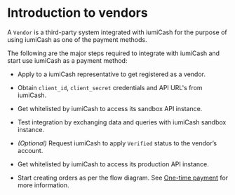 # Introduction to vendors

A `Vendor` is a third-party system integrated with iumiCash for the purpose of using iumiCash as one of the payment methods.


The following are the major steps required to integrate with iumiCash and start use iumiCash as a payment method:

* Apply to a iumiCash representative to get registered as a vendor. 

* Obtain `client_id`, `client_secret` credentials and API URL's from iumiCash.

* Get whitelisted by iumiCash to access its sandbox API instance.

* Test integration by exchanging data and queries with iumiCash sandbox instance.

* *(Optional)* Request iumiCash to apply `Verified` status to the vendor’s account.

* Get whitelisted by iumiCash to access its production API instance.

* Start creating orders as per the flow diagram. See [One-time payment][one_time_diagrams] for more information.

[one_time_diagrams]: ../diagrams/onetime.md
[recurrent_diagram]: ../diagrams/recurrent.md
